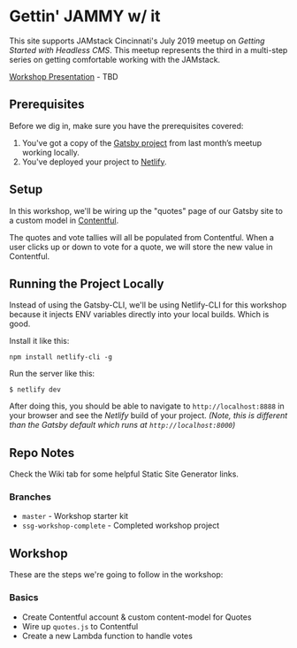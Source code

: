 # Gettin' JAMMY w/ it

This site supports JAMstack Cincinnati's July 2019 meetup on _Getting Started with Headless CMS_. This meetup represents the third in a multi-step series on getting comfortable working with the JAMstack.

[Workshop Presentation](#) - TBD

## Prerequisites

Before we dig in, make sure you have the prerequisites covered:

1. You've got a copy of the [Gatsby project](https://git.io/fjVbN) from last month’s meetup working locally.
2. You've deployed your project to [Netlify](https://netlify.com).

## Setup

In this workshop, we'll be wiring up the "quotes" page of our Gatsby site to a custom model in [Contentful](https://www.contentful.com).

The quotes and vote tallies will all be populated from Contentful. When a user clicks up or down to vote for a quote, we will store the new value in Contentful.

## Running the Project Locally

Instead of using the Gatsby-CLI, we'll be using Netlify-CLI for this workshop because it injects ENV variables directly into your local builds. Which is good.

Install it like this:

```
npm install netlify-cli -g
```

Run the server like this:

```
$ netlify dev
```

After doing this, you should be able to navigate to `http://localhost:8888` in your browser and see the _Netlify_ build of your project. _(Note, this is different than the Gatsby default which runs at `http://localhost:8000`)_

## Repo Notes

Check the Wiki tab for some helpful Static Site Generator links.

### Branches

- `master` - Workshop starter kit
- `ssg-workshop-complete` - Completed workshop project

## Workshop

These are the steps we're going to follow in the workshop:

### Basics

- Create Contentful account & custom content-model for Quotes
- Wire up `quotes.js` to Contentful
- Create a new Lambda function to handle votes

